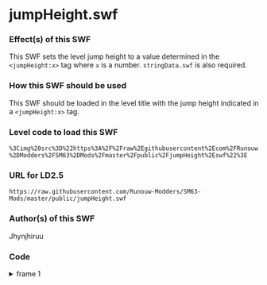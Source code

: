 # jumpHeight.swf

### Effect(s) of this SWF
This SWF sets the level jump height to a value determined in the `<jumpHeight:x>` tag where `x` is a number. `stringData.swf` is also required.

### How this SWF should be used
This SWF should be loaded in the level title with the jump height indicated in a `<jumpHeight:x>` tag.

### Level code to load this SWF
`%3Cimg%20src%3D%22https%3A%2F%2Fraw%2Egithubusercontent%2Ecom%2FRunouw%2DModders%2FSM63%2DMods%2Fmaster%2Fpublic%2FjumpHeight%2Eswf%22%3E`

### URL for LD2.5
`https://raw.githubusercontent.com/Runouw-Modders/SM63-Mods/master/public/jumpHeight.swf`

### Author(s) of this SWF
Jhynjhiruu

### Code
<details/>
  <summary>frame 1</summary>
  <details/>
      <summary>doAction</summary>
      
```
_root.Mariojumpspeed = Number(_root.stringData("jumpHeight",_root.LDCourseName));
_root.Luigijumpspeed = Number(_root.stringData("jumpHeight",_root.LDCourseName));
_root.jumpspeed = Number(_root.stringData("jumpHeight",_root.LDCourseName));
```
  </details>
</details>
